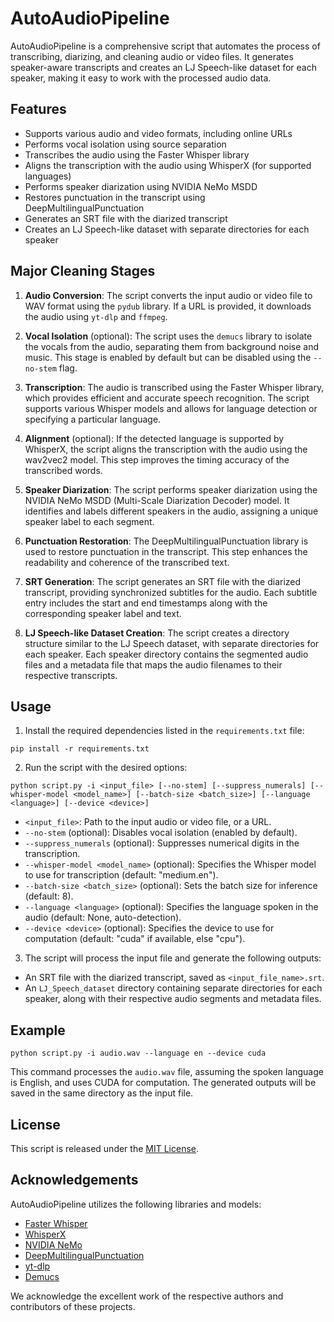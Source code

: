 # AutoAudioPipeline

AutoAudioPipeline is a comprehensive script that automates the process of transcribing, diarizing, and cleaning audio or video files. It generates speaker-aware transcripts and creates an LJ Speech-like dataset for each speaker, making it easy to work with the processed audio data.

## Features

- Supports various audio and video formats, including online URLs
- Performs vocal isolation using source separation
- Transcribes the audio using the Faster Whisper library
- Aligns the transcription with the audio using WhisperX (for supported languages)
- Performs speaker diarization using NVIDIA NeMo MSDD
- Restores punctuation in the transcript using DeepMultilingualPunctuation
- Generates an SRT file with the diarized transcript
- Creates an LJ Speech-like dataset with separate directories for each speaker

## Major Cleaning Stages

1. **Audio Conversion**: The script converts the input audio or video file to WAV format using the `pydub` library. If a URL is provided, it downloads the audio using `yt-dlp` and `ffmpeg`.

2. **Vocal Isolation** (optional): The script uses the `demucs` library to isolate the vocals from the audio, separating them from background noise and music. This stage is enabled by default but can be disabled using the `--no-stem` flag.

3. **Transcription**: The audio is transcribed using the Faster Whisper library, which provides efficient and accurate speech recognition. The script supports various Whisper models and allows for language detection or specifying a particular language.

4. **Alignment** (optional): If the detected language is supported by WhisperX, the script aligns the transcription with the audio using the wav2vec2 model. This step improves the timing accuracy of the transcribed words.

5. **Speaker Diarization**: The script performs speaker diarization using the NVIDIA NeMo MSDD (Multi-Scale Diarization Decoder) model. It identifies and labels different speakers in the audio, assigning a unique speaker label to each segment.

6. **Punctuation Restoration**: The DeepMultilingualPunctuation library is used to restore punctuation in the transcript. This step enhances the readability and coherence of the transcribed text.

7. **SRT Generation**: The script generates an SRT file with the diarized transcript, providing synchronized subtitles for the audio. Each subtitle entry includes the start and end timestamps along with the corresponding speaker label and text.

8. **LJ Speech-like Dataset Creation**: The script creates a directory structure similar to the LJ Speech dataset, with separate directories for each speaker. Each speaker directory contains the segmented audio files and a metadata file that maps the audio filenames to their respective transcripts.

## Usage

1. Install the required dependencies listed in the `requirements.txt` file:

```
pip install -r requirements.txt
```
2. Run the script with the desired options:
```
python script.py -i <input_file> [--no-stem] [--suppress_numerals] [--whisper-model <model_name>] [--batch-size <batch_size>] [--language <language>] [--device <device>]
```
- `<input_file>`: Path to the input audio or video file, or a URL.
- `--no-stem` (optional): Disables vocal isolation (enabled by default).
- `--suppress_numerals` (optional): Suppresses numerical digits in the transcription.
- `--whisper-model <model_name>` (optional): Specifies the Whisper model to use for transcription (default: "medium.en").
- `--batch-size <batch_size>` (optional): Sets the batch size for inference (default: 8).
- `--language <language>` (optional): Specifies the language spoken in the audio (default: None, auto-detection).
- `--device <device>` (optional): Specifies the device to use for computation (default: "cuda" if available, else "cpu").

3. The script will process the input file and generate the following outputs:
- An SRT file with the diarized transcript, saved as `<input_file_name>.srt`.
- An `LJ_Speech_dataset` directory containing separate directories for each speaker, along with their respective audio segments and metadata files.

## Example
```
python script.py -i audio.wav --language en --device cuda
```

This command processes the `audio.wav` file, assuming the spoken language is English, and uses CUDA for computation. The generated outputs will be saved in the same directory as the input file.

## License
This script is released under the [MIT License](https://opensource.org/licenses/MIT).

## Acknowledgements
AutoAudioPipeline utilizes the following libraries and models:
- [Faster Whisper](https://github.com/guillaumekln/faster-whisper)
- [WhisperX](https://github.com/m-bain/whisperX)
- [NVIDIA NeMo](https://github.com/NVIDIA/NeMo)
- [DeepMultilingualPunctuation](https://github.com/oliverguhr/deepmultilingualpunctuation)
- [yt-dlp](https://github.com/yt-dlp/yt-dlp)
- [Demucs](https://github.com/facebookresearch/demucs)

We acknowledge the excellent work of the respective authors and contributors of these projects.

